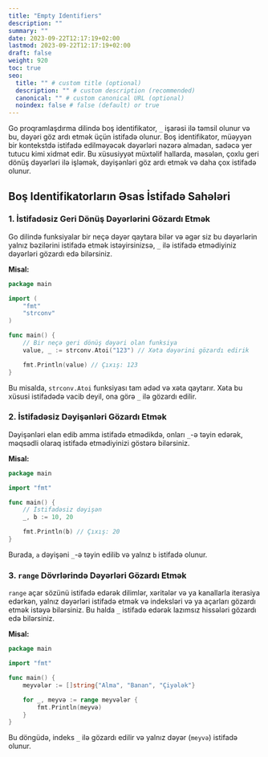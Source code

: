 ```yaml
---
title: "Empty Identifiers"
description: ""
summary: ""
date: 2023-09-22T12:17:19+02:00
lastmod: 2023-09-22T12:17:19+02:00
draft: false
weight: 920
toc: true
seo:
  title: "" # custom title (optional)
  description: "" # custom description (recommended)
  canonical: "" # custom canonical URL (optional)
  noindex: false # false (default) or true
---
```



Go proqramlaşdırma dilində boş identifikator, `_` işarəsi ilə təmsil olunur və bu, dəyəri göz ardı etmək üçün istifadə olunur. Boş identifikator, müəyyən bir kontekstdə istifadə edilməyəcək dəyərləri nəzərə almadan, sadəcə yer tutucu kimi xidmət edir. Bu xüsusiyyət müxtəlif hallarda, məsələn, çoxlu geri dönüş dəyərləri ilə işləmək, dəyişənləri göz ardı etmək və daha çox istifadə olunur.

## Boş Identifikatorların Əsas İstifadə Sahələri

### 1. İstifadəsiz Geri Dönüş Dəyərlərini Gözardı Etmək

Go dilində funksiyalar bir neçə dəyər qaytara bilər və əgər siz bu dəyərlərin yalnız bəzilərini istifadə etmək istəyirsinizsə, `_` ilə istifadə etmədiyiniz dəyərləri gözardı edə bilərsiniz.

**Misal:**

```go
package main

import (
    "fmt"
    "strconv"
)

func main() {
    // Bir neçə geri dönüş dəyəri olan funksiya
    value, _ := strconv.Atoi("123") // Xəta dəyərini gözardı edirik

    fmt.Println(value) // Çıxış: 123
}
```

Bu misalda, `strconv.Atoi` funksiyası tam ədəd və xəta qaytarır. Xəta bu xüsusi istifadədə vacib deyil, ona görə `_` ilə gözardı edilir.

### 2. İstifadəsiz Dəyişənləri Gözardı Etmək

Dəyişənləri elan edib amma istifadə etmədikdə, onları `_`-ə təyin edərək, məqsədli olaraq istifadə etmədiyinizi göstərə bilərsiniz.

**Misal:**

```go
package main

import "fmt"

func main() {
    // İstifadəsiz dəyişən
    _, b := 10, 20

    fmt.Println(b) // Çıxış: 20
}
```

Burada, `a` dəyişəni `_`-ə təyin edilib və yalnız `b` istifadə olunur.

### 3. `range` Dövrlərində Dəyərləri Gözardı Etmək

`range` açar sözünü istifadə edərək dilimlər, xəritələr və ya kanallarla iterasiya edərkən, yalnız dəyərləri istifadə etmək və indeksləri və ya açarları gözardı etmək istəyə bilərsiniz. Bu halda `_` istifadə edərək lazımsız hissələri gözardı edə bilərsiniz.

**Misal:**

```go
package main

import "fmt"

func main() {
    meyvələr := []string{"Alma", "Banan", "Çiyələk"}

    for _, meyvə := range meyvələr {
        fmt.Println(meyvə)
    }
}
```

Bu döngüdə, indeks `_` ilə gözardı edilir və yalnız dəyər (`meyvə`) istifadə olunur.
